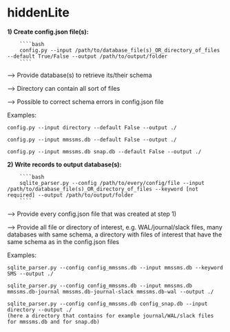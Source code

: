 # hiddenLite
 
**1) Create config.json file(s):**

        ````bash
        config.py --input /path/to/database_file(s)_OR_directory_of_files --default True/False --output /path/to/output/folder
        ````

--> Provide database(s) to retrieve its/their schema

--> Directory can contain all sort of files

--> Possible to correct schema errors in config.json file


Examples:

    config.py --input directory --default False --output ./

    config.py --input mmssms.db --default False --output ./

    config.py --input mmssms.db snap.db --default False --output ./



**2) Write records to output database(s):**

        ````bash
        sqlite_parser.py --config /path/to/every/config/file --input /path/to/database_file(s)_OR_directory_of_files --keyword [not required] --output /path/to/output/folder
        ````

--> Provide every config.json file that was created at step 1)

--> Provide all file or directory of interest, e.g. WAL/journal/slack files, many databases with same schema, a directory with files of interest that have the same schema as in the config.json files


Examples:
    
    sqlite_parser.py --config config_mmssms.db --input mmssms.db --keyword SMS --output ./
    
    sqlite_parser.py --config config_mmssms.db --input mmssms.db mmssms.db-journal mmssms.db-journal-slack mmssms.db-wal --output ./
    
    sqlite_parser.py --config config_mmssms.db config_snap.db --input directory --output ./
    (here a directory that contains for example journal/WAL/slack files for mmssms.db and for snap.db)

